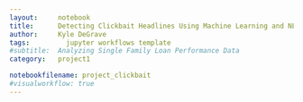 ```yaml
---
layout:     notebook
title:      Detecting Clickbait Headlines Using Machine Learning and NLP 
author:     Kyle DeGrave
tags: 		  jupyter workflows template
#subtitle:  Analyzing Single Family Loan Performance Data
category:   project1

notebookfilename: project_clickbait
#visualworkflow: true
---
```

